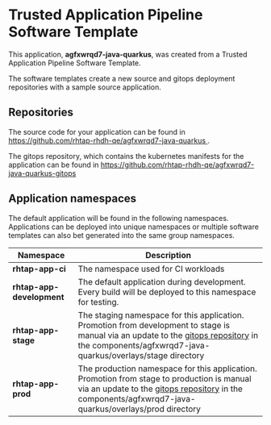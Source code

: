 # Trusted Application Pipeline Software Template

This application, **agfxwrqd7-java-quarkus**, was created from a Trusted Application Pipeline Software Template.

The software templates create a new source and gitops deployment repositories with a sample source application. 

## Repositories

The source code for your application can be found in [https://github.com/rhtap-rhdh-qe/agfxwrqd7-java-quarkus ](https://github.com/rhtap-rhdh-qe/agfxwrqd7-java-quarkus ).
 
The gitops repository, which contains the kubernetes manifests for the application can be found in 
[https://github.com/rhtap-rhdh-qe/agfxwrqd7-java-quarkus-gitops ](https://github.com/rhtap-rhdh-qe/agfxwrqd7-java-quarkus-gitops ) 

## Application namespaces 

The default application will be found in the following namespaces. Applications can be deployed into unique namespaces or multiple software templates can also bet generated into the same group namespaces.  

|  Namespace   |  Description   |  
| -------- | -------- |
| **rhtap-app-ci** | The namespace used for CI workloads |
| **rhtap-app-development** | The default application during development. Every build will be deployed to this namespace for testing. |
| **rhtap-app-stage** | The staging namespace for this application. Promotion from development to stage is manual via an update to the [gitops repository](https://github.com/rhtap-rhdh-qe/agfxwrqd7-java-quarkus-gitops ) in the components/agfxwrqd7-java-quarkus/overlays/stage directory |
| **rhtap-app-prod** | The production namespace for this application. Promotion from stage to production is manual via an update to the [gitops repository](https://github.com/rhtap-rhdh-qe/agfxwrqd7-java-quarkus-gitops ) in the components/agfxwrqd7-java-quarkus/overlays/prod directory |